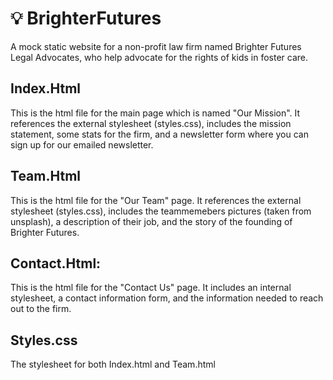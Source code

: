 # 💡 BrighterFutures
A mock static website for a non-profit law firm named Brighter Futures Legal Advocates, who help advocate for the rights of kids in foster care. 

## Index.Html 
This is the html file for the main page which is named "Our Mission". It references the external stylesheet (styles.css), includes the mission statement, some stats for the firm, and a newsletter form where you can sign up for our emailed newsletter. 

## Team.Html 
This is the html file for the "Our Team" page. It references the external stylesheet (styles.css), includes the teammemebers pictures (taken from unsplash), a description of their job, and the story of the founding of Brighter Futures. 

## Contact.Html: 
This is the html file for the "Contact Us" page. It includes an internal stylesheet, a contact information form, and the information needed to reach out to the firm. 

## Styles.css 
The stylesheet for both Index.html and Team.html 
